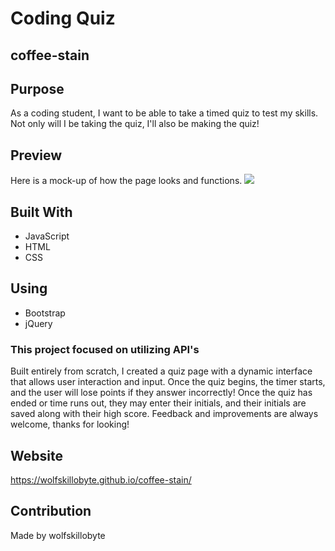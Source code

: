# Coding Quiz

## coffee-stain

## Purpose
As a coding student, I want to be able to take a timed quiz to test my skills. Not only will I be taking the quiz, I'll also be making the quiz! 

## Preview
Here is a mock-up of how the page looks and functions.
<img src="assets\code-quiz.gif"></img>

## Built With
* JavaScript
* HTML
* CSS
## Using
* Bootstrap
* jQuery

### This project focused on utilizing API's 
Built entirely from scratch, I created a quiz page with a dynamic interface that allows user interaction and input. Once the quiz begins, the timer starts, and the user will lose points if they answer incorrectly! Once the quiz has ended or time runs out, they may enter their initials, and their initials are saved along with their high score. Feedback and improvements are always welcome, thanks for looking!

## Website
https://wolfskillobyte.github.io/coffee-stain/

## Contribution
Made by wolfskillobyte
